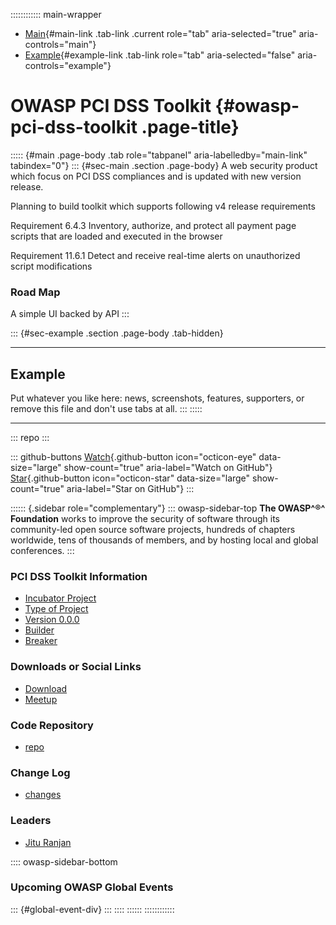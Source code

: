 :::::::::::: main-wrapper
- [Main](#div-main){#main-link .tab-link .current role="tab"
  aria-selected="true" aria-controls="main"}
- [Example](#div-example){#example-link .tab-link role="tab"
  aria-selected="false" aria-controls="example"}

# OWASP PCI DSS Toolkit {#owasp-pci-dss-toolkit .page-title}

::::: {#main .page-body .tab role="tabpanel" aria-labelledby="main-link" tabindex="0"}
::: {#sec-main .section .page-body}
A web security product which focus on PCI DSS compliances and is updated
with new version release.

Planning to build toolkit which supports following v4 release
requirements

Requirement 6.4.3 Inventory, authorize, and protect all payment page
scripts that are loaded and executed in the browser

Requirement 11.6.1 Detect and receive real-time alerts on unauthorized
script modifications

### Road Map

A simple UI backed by API
:::

::: {#sec-example .section .page-body .tab-hidden}

------------------------------------------------------------------------

## Example

Put whatever you like here: news, screenshots, features, supporters, or
remove this file and don't use tabs at all.
:::
:::::

------------------------------------------------------------------------

::: repo
:::

::: github-buttons
[Watch](https://github.com/owasp/www-project-pci-dss-toolkit/subscription){.github-button
icon="octicon-eye" data-size="large" show-count="true"
aria-label="Watch on GitHub"}
[Star](https://github.com/owasp/www-project-pci-dss-toolkit){.github-button
icon="octicon-star" data-size="large" show-count="true"
aria-label="Star on GitHub"}
:::

:::::: {.sidebar role="complementary"}
::: owasp-sidebar-top
**The OWASP^®^ Foundation** works to improve the security of software
through its community-led open source software projects, hundreds of
chapters worldwide, tens of thousands of members, and by hosting local
and global conferences.
:::

### PCI DSS Toolkit Information

- [Incubator Project](#)
- [Type of Project](#)
- [Version 0.0.0](#)
- [Builder](#)
- [Breaker](#)

### Downloads or Social Links

- [Download](#)
- [Meetup](#)

### Code Repository

- [repo](#)

### Change Log

- [changes](#)

### Leaders

- [Jitu
  Ranjan](../cdn-cgi/l/email-protection.html#274d4e5352095546494d464967485046545709485540)

:::: owasp-sidebar-bottom
### Upcoming OWASP Global Events

::: {#global-event-div}
:::
::::
::::::
::::::::::::
